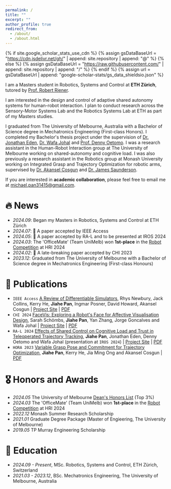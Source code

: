 ```yaml
---
permalink: /
title: ""
excerpt: ""
author_profile: true
redirect_from: 
  - /about/
  - /about.html
---
```


{% if site.google_scholar_stats_use_cdn %}
{% assign gsDataBaseUrl = "https://cdn.jsdelivr.net/gh/" | append: site.repository | append: "@" %}
{% else %}
{% assign gsDataBaseUrl = "https://raw.githubusercontent.com/" | append: site.repository | append: "/" %}
{% endif %}
{% assign url = gsDataBaseUrl | append: "google-scholar-stats/gs_data_shieldsio.json" %}


<span class='anchor' id='about-me'></span>

I am a Masters student in Robotics, Systems and Control at **ETH Zürich**, tutored by [Prof. Robert Riener](https://sms.hest.ethz.ch/the-group/team/robert-riener.html).

I am interested in the design and control of adaptive shared autonomy systems for human-robot interaction. I plan to conduct research across the Sensory-Motor Systems Lab and the Robotics Systems Lab at ETH as part of my Masters studies.

I graduated from The University of Melbourne, Australia with a Bachelor of Science degree in Mechatronics Engineering (First-class Honors). I completed my Bachelor's thesis project under the supervision of [Dr. Jonathan Eden](https://findanexpert.unimelb.edu.au/profile/453579-jonathan-eden), [Dr. Wafa Johal](https://findanexpert.unimelb.edu.au/profile/892823-wafa-johal-benkaouar-johal) and [Prof. Denny Oetomo](https://findanexpert.unimelb.edu.au/profile/188333-denny-oetomo). I was a research assistant in the Human-Robot Interaction group at The University of Melbourne working on shared-autonomy and cognitive load. I was also previously a research assistant in the Robotics group at Monash University working on Integrated Grasp and Trajectory Optimization for robotic arms, supervised by [Dr. Akansel Cosgun](https://www.monash.edu/engineering/akanselcosgun) and [Dr. James Saunderson](https://www.monash.edu/engineering/jamessaunderson). 

If you are interested in **academic collaboration**, please feel free to email me at [michael.pan31415@gmail.com](mailto:michael.pan31415@gmail.com).


# 🔥 News

- *2024.09*: Began my Masters in Robotics, Systems and Control at ETH Zürich
- *2024.07*: 🎉 A paper accepted by IEEE Access
- *2024.05*: 🎉 A paper accepted by RA-L and to be presented at IROS 2024
- *2024.03*: The 'OfficeMate' (Team UniMelb) won **1st-place** in the [Robot Competition](https://hri2024c.web.app/hri2014rc3.html) at HRI 2024
- *2024.02*: 🎉 A late-breaking paper accepted by CHI 2023
- *2023.12*: Graduated from The University of Melbourne with a Bachelor of Science degree in Mechatronics Engineering (First-class Honours)



# 📝 Publications 

- ``IEEE Access`` [A Review of Differentiable Simulators](https://ieeexplore.ieee.org/abstract/document/10589638), Rhys Newbury, Jack Collins, Kerry He, **Jiahe Pan**, Ingmar Posner, David Howard, Akansel Cosgun | [Project Site](https://rhys-newbury.github.io/projects/DiffSim/) | [PDF](https://mpan31415.github.io/papers/2024/IEEEAccess24_DiffSim.pdf)
- ``CHI 2024`` [FaceVis: Exploring a Robot's Face for Affective Visualisation Design](https://dl.acm.org/doi/full/10.1145/3613905.3650910), Sarah Schömbs, **Jiahe Pan**, Yan Zhang, Jorge Goncalves and Wafa Johal | [Project Site](https://sites.google.com/view/facevis/home) | [PDF](https://mpan31415.github.io/papers/2024/CHI24_LBR_FaceVis.pdf)
- ``RA-L 2024`` [Effects of Shared Control on Cognitive Load and Trust in Teleoperated Trajectory Tracking](https://ieeexplore.ieee.org/abstract/document/10517390), **Jiahe Pan**, Jonathan Eden, Denny Oetomo and Wafa Johal (presentation at ``IROS 2024``) | [Project Site](https://sites.google.com/view/auto-cl-trust/home) | [PDF](https://mpan31415.github.io/papers/2024/RAL24_CLTrustAuto.pdf)
- `HORA 2023` [Variable Grasp Pose and Commitment for Trajectory Optimization](https://ieeexplore.ieee.org/abstract/document/10155773), **Jiahe Pan**, Kerry He, Jia Ming Ong and Akansel Cosgun | [PDF](https://mpan31415.github.io/papers/2023/HORA23_TrajOpt.pdf)



# 🎖 Honors and Awards

- *2024.05* The University of Melbourne [Dean's Honors List](https://science.unimelb.edu.au/students/scholarships/deans-honours-list-2) (Top 3%)
- *2024.03* The 'OfficeMate' (Team UniMelb) won **1st-place** in the [Robot Competition](https://hri2024c.web.app/hri2014rc3.html) at HRI 2024
- *2022.12* Monash Summer Research Scholarship
- *2021.01* Graduate Degree Package (Master of Engieering, The University of Melbourne)
- *2019.05* TP Murray Engineering Scholarship



# 📖 Education

- *2024.09 - Present*, MSc. Robotics, Systems and Control, ETH Zürich, Switzerland
- *2021.03 - 2023.12*, BSc. Mechatronics Engineering, The University of Melbourne, Australia



<!-- # 💻 Internships

- *2025.06 - 2025.12*, Coming Soon... -->
